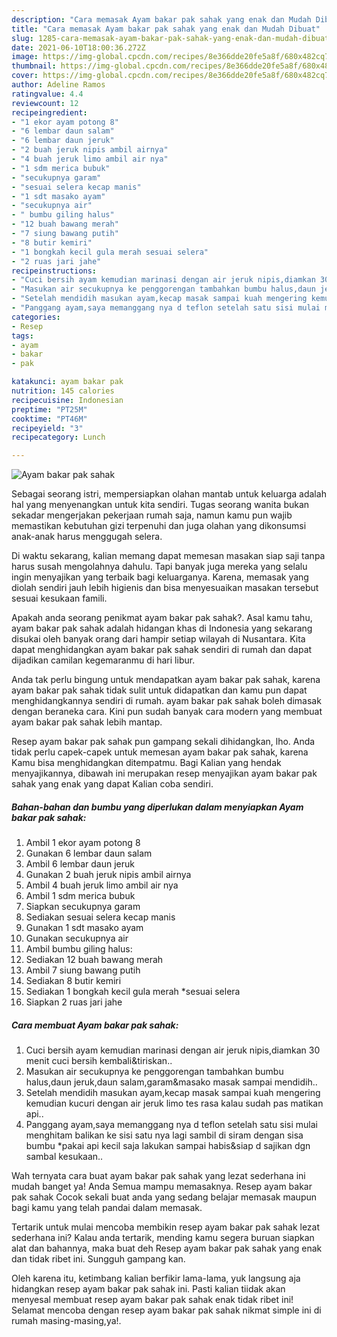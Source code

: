 ```yaml
---
description: "Cara memasak Ayam bakar pak sahak yang enak dan Mudah Dibuat"
title: "Cara memasak Ayam bakar pak sahak yang enak dan Mudah Dibuat"
slug: 1285-cara-memasak-ayam-bakar-pak-sahak-yang-enak-dan-mudah-dibuat
date: 2021-06-10T18:00:36.272Z
image: https://img-global.cpcdn.com/recipes/8e366dde20fe5a8f/680x482cq70/ayam-bakar-pak-sahak-foto-resep-utama.jpg
thumbnail: https://img-global.cpcdn.com/recipes/8e366dde20fe5a8f/680x482cq70/ayam-bakar-pak-sahak-foto-resep-utama.jpg
cover: https://img-global.cpcdn.com/recipes/8e366dde20fe5a8f/680x482cq70/ayam-bakar-pak-sahak-foto-resep-utama.jpg
author: Adeline Ramos
ratingvalue: 4.4
reviewcount: 12
recipeingredient:
- "1 ekor ayam potong 8"
- "6 lembar daun salam"
- "6 lembar daun jeruk"
- "2 buah jeruk nipis ambil airnya"
- "4 buah jeruk limo ambil air nya"
- "1 sdm merica bubuk"
- "secukupnya garam"
- "sesuai selera kecap manis"
- "1 sdt masako ayam"
- "secukupnya air"
- " bumbu giling halus"
- "12 buah bawang merah"
- "7 siung bawang putih"
- "8 butir kemiri"
- "1 bongkah kecil gula merah sesuai selera"
- "2 ruas jari jahe"
recipeinstructions:
- "Cuci bersih ayam kemudian marinasi dengan air jeruk nipis,diamkan 30 menit cuci bersih kembali&amp;tiriskan.."
- "Masukan air secukupnya ke penggorengan tambahkan bumbu halus,daun jeruk,daun salam,garam&amp;masako masak sampai mendidih.."
- "Setelah mendidih masukan ayam,kecap masak sampai kuah mengering kemudian kucuri dengan air jeruk limo tes rasa kalau sudah pas matikan api.."
- "Panggang ayam,saya memanggang nya d teflon setelah satu sisi mulai menghitam balikan ke sisi satu nya lagi sambil di siram dengan sisa bumbu *pakai api kecil saja lakukan sampai habis&amp;siap d sajikan dgn sambal kesukaan.."
categories:
- Resep
tags:
- ayam
- bakar
- pak

katakunci: ayam bakar pak 
nutrition: 145 calories
recipecuisine: Indonesian
preptime: "PT25M"
cooktime: "PT46M"
recipeyield: "3"
recipecategory: Lunch

---
```



![Ayam bakar pak sahak](https://img-global.cpcdn.com/recipes/8e366dde20fe5a8f/680x482cq70/ayam-bakar-pak-sahak-foto-resep-utama.jpg)

Sebagai seorang istri, mempersiapkan olahan mantab untuk keluarga adalah hal yang menyenangkan untuk kita sendiri. Tugas seorang  wanita bukan sekadar mengerjakan pekerjaan rumah saja, namun kamu pun wajib memastikan kebutuhan gizi terpenuhi dan juga olahan yang dikonsumsi anak-anak harus menggugah selera.

Di waktu  sekarang, kalian memang dapat memesan masakan siap saji tanpa harus susah mengolahnya dahulu. Tapi banyak juga mereka yang selalu ingin menyajikan yang terbaik bagi keluarganya. Karena, memasak yang diolah sendiri jauh lebih higienis dan bisa menyesuaikan masakan tersebut sesuai kesukaan famili. 



Apakah anda seorang penikmat ayam bakar pak sahak?. Asal kamu tahu, ayam bakar pak sahak adalah hidangan khas di Indonesia yang sekarang disukai oleh banyak orang dari hampir setiap wilayah di Nusantara. Kita dapat menghidangkan ayam bakar pak sahak sendiri di rumah dan dapat dijadikan camilan kegemaranmu di hari libur.

Anda tak perlu bingung untuk mendapatkan ayam bakar pak sahak, karena ayam bakar pak sahak tidak sulit untuk didapatkan dan kamu pun dapat menghidangkannya sendiri di rumah. ayam bakar pak sahak boleh dimasak dengan beraneka cara. Kini pun sudah banyak cara modern yang membuat ayam bakar pak sahak lebih mantap.

Resep ayam bakar pak sahak pun gampang sekali dihidangkan, lho. Anda tidak perlu capek-capek untuk memesan ayam bakar pak sahak, karena Kamu bisa menghidangkan ditempatmu. Bagi Kalian yang hendak menyajikannya, dibawah ini merupakan resep menyajikan ayam bakar pak sahak yang enak yang dapat Kalian coba sendiri.

<!--inarticleads1-->

##### Bahan-bahan dan bumbu yang diperlukan dalam menyiapkan Ayam bakar pak sahak:

1. Ambil 1 ekor ayam potong 8
1. Gunakan 6 lembar daun salam
1. Ambil 6 lembar daun jeruk
1. Gunakan 2 buah jeruk nipis ambil airnya
1. Ambil 4 buah jeruk limo ambil air nya
1. Ambil 1 sdm merica bubuk
1. Siapkan secukupnya garam
1. Sediakan sesuai selera kecap manis
1. Gunakan 1 sdt masako ayam
1. Gunakan secukupnya air
1. Ambil  bumbu giling halus:
1. Sediakan 12 buah bawang merah
1. Ambil 7 siung bawang putih
1. Sediakan 8 butir kemiri
1. Sediakan 1 bongkah kecil gula merah *sesuai selera
1. Siapkan 2 ruas jari jahe




<!--inarticleads2-->

##### Cara membuat Ayam bakar pak sahak:

1. Cuci bersih ayam kemudian marinasi dengan air jeruk nipis,diamkan 30 menit cuci bersih kembali&amp;tiriskan..
1. Masukan air secukupnya ke penggorengan tambahkan bumbu halus,daun jeruk,daun salam,garam&amp;masako masak sampai mendidih..
1. Setelah mendidih masukan ayam,kecap masak sampai kuah mengering kemudian kucuri dengan air jeruk limo tes rasa kalau sudah pas matikan api..
1. Panggang ayam,saya memanggang nya d teflon setelah satu sisi mulai menghitam balikan ke sisi satu nya lagi sambil di siram dengan sisa bumbu *pakai api kecil saja lakukan sampai habis&amp;siap d sajikan dgn sambal kesukaan..




Wah ternyata cara buat ayam bakar pak sahak yang lezat sederhana ini mudah banget ya! Anda Semua mampu memasaknya. Resep ayam bakar pak sahak Cocok sekali buat anda yang sedang belajar memasak maupun bagi kamu yang telah pandai dalam memasak.

Tertarik untuk mulai mencoba membikin resep ayam bakar pak sahak lezat sederhana ini? Kalau anda tertarik, mending kamu segera buruan siapkan alat dan bahannya, maka buat deh Resep ayam bakar pak sahak yang enak dan tidak ribet ini. Sungguh gampang kan. 

Oleh karena itu, ketimbang kalian berfikir lama-lama, yuk langsung aja hidangkan resep ayam bakar pak sahak ini. Pasti kalian tiidak akan menyesal membuat resep ayam bakar pak sahak enak tidak ribet ini! Selamat mencoba dengan resep ayam bakar pak sahak nikmat simple ini di rumah masing-masing,ya!.

